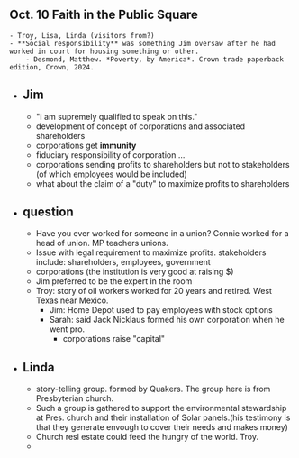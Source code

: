## Oct. 10 Faith in the Public Square
	- Troy, Lisa, Linda (visitors from?)
	- **Social responsibility** was something Jim oversaw after he had worked in court for housing something or other.
		- Desmond, Matthew. *Poverty, by America*. Crown trade paperback edition, Crown, 2024.
- ## Jim
	- "I am supremely qualified to speak on this."
	- development of concept of corporations and associated shareholders
	- corporations get **immunity**
	- fiduciary responsibility of corporation ...
	- corporations sending profits to shareholders but not to stakeholders (of which employees would be included)
	- what about the claim of a "duty" to maximize profits to shareholders
- ## question
	- Have you ever worked for someone in a union? Connie worked for a head of union. MP teachers unions.
	- Issue with legal requirement to maximize profits. stakeholders include: shareholders, employees, government
	- corporations (the institution is very good at raising $)
	- Jim preferred to be the expert in the room
	- Troy: story of oil workers worked for 20 years and retired. West Texas near Mexico.
		- Jim: Home Depot used to pay employees with stock options
		- Sarah: said Jack Nicklaus formed his own corporation when he went pro.
			- corporations raise "capital"
- ## Linda
	- story-telling group. formed by Quakers. The group here is from Presbyterian church.
	- Such a group is gathered to support the environmental stewardship at Pres. church and their installation of Solar panels.(his testimony is that they generate envough to cover their needs and makes money)
	- Church resl estate could feed the hungry of the world. Troy.
	-